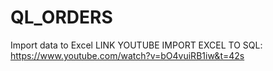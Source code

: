 # QL_ORDERS
Import data to Excel
LINK YOUTUBE IMPORT  EXCEL TO SQL: https://www.youtube.com/watch?v=bO4vuiRB1iw&t=42s 
